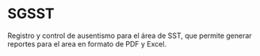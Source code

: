 # SGSST
Registro y control de ausentismo para el área de SST, que permite generar reportes para el area en formato de PDF y Excel.
